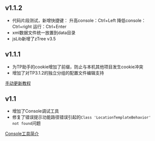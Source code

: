## v1.1.2

* 代码片段测试，新增快捷键：
  升高console：Ctrl+Left
  降低console：Ctrl+right
  运行：Ctrl+Enter
* xml数据文件统一放置到data目录
* jsLib新增了zTree v3.5

## v1.1.1

* 为TP助手的cookie增加了前缀，防止与本机其他项目发生cookie冲突
* 增加了对TP3.1.2的独立分组的配置文件编辑支持

[手动更新教程](https://github.com/snowair/TPhelper/wiki/手动升级指导-From-V1.1---TO--V1.1.1)

## v1.1

* 增加了Console调试工具
* 修复了错误提示功能路径错误引起的`Class 'LocationTemplateBehavior' not found`问题

[Console工具简介](https://github.com/snowair/TPhelper/wiki/Console%E5%B7%A5%E5%85%B7%E6%94%AF%E6%8C%81)